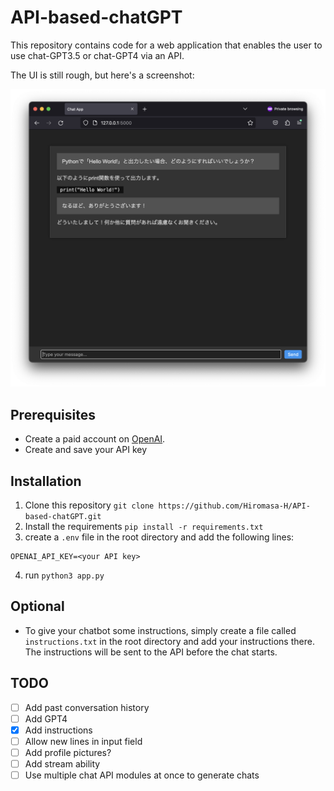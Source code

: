# API-based-chatGPT

This repository contains code for a web application that enables the user to use chat-GPT3.5 or chat-GPT4 via an API.

The UI is still rough, but here's a screenshot:

![](readme_content/screenshot.png)

## Prerequisites

- Create a paid account on [OpenAI](https://beta.openai.com/).
- Create and save your API key

## Installation
1. Clone this repository `git clone https://github.com/Hiromasa-H/API-based-chatGPT.git`
2. Install the requirements `pip install -r requirements.txt`
3. create a `.env` file in the root directory and add the following lines:
```
OPENAI_API_KEY=<your API key>
```
4. run `python3 app.py` 


## Optional
- To give your chatbot some instructions, simply create a file called `instructions.txt` in the root directory and add your instructions there. The instructions will be sent to the API before the chat starts.

## TODO
- [ ] Add past conversation history
- [ ] Add GPT4
- [x] Add instructions
- [ ] Allow new lines in input field
- [ ] Add profile pictures?
- [ ] Add stream ability
- [ ] Use multiple chat API modules at once to generate chats